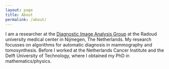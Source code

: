 ```yaml
---
layout: page
title: About
permalink: /about/
---
```


I am a researcher at the [Diagnostic Image Analysis Group](http://diagnijmegen.nl/) at the Radoud university medical center in Nijmegen, The Netherlands. My research focusses on algorithms for automatic diagnosis in mammography and tomosynthesis.
Before I worked at the Netherlands Cancer Institute and the Delft University of Technology, where I obtained my PhD in mathematics/physics.
